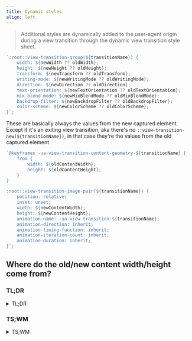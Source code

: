 ```yaml
---
title: Dynamic styles
align: left
---
```


> Additional styles are dynamically added to the user-agent origin during a view transition through the dynamic view transition style sheet.

```js
`:root::view-transition-group(${transitionName}) {
	width: ${newWidth ?? oldWidth};
	height: ${newHeight ?? oldHeight};
	transform: ${newTransform ?? oldTransform};
	writing-mode: ${newWritingMode ?? oldWritingMode};
	direction: ${newDirection ?? oldDirection};
	text-orientation: ${newTextOrientation ?? oldTextOrientation};
	mix-blend-mode: ${newMixBlendMode ?? oldMixBlendMode};
	backdrop-filter: ${newBackdropFilter ?? oldBackdropFilter};
	color-scheme: ${newColorScheme ?? oldColorScheme};
}`;
```

These are basically always the values from the new captured element. Except if it's an exiting view transition, aka there's no `::view-transition-new(${transitionName})`, in that case they're the values from the old captured element.

```js
`@keyframes -ua-view-transition-content-geometry-${transitionName} {
	from {
		width: ${oldContentWidth};
		height: ${oldContentHeight};
	}
}

:root::view-transition-image-pair(${transitionName}) {
	position: relative;
	inset: unset;
	width: ${newContentWidth};
	height: ${newContentHeight};
	animation-name: -ua-view-transition-${transitionName};
	animation-direction: inherit;
	animation-timing-function: inherit;
	animation-iteration-count: inherit;
	animation-duration: inherit;
}`;
```

## Where do the old/new content width/height come from?

<section role="group" aria-labelledby="where-do-the-oldnew-content-widthheight-come-from" class="flow">
<h3 class="visually-hidden">TL;DR</h3>
<details>
<summary class="h3">TL;DR</summary>

If it's the root view transition then it's the snapshot containing block width/height.
Otherwise it's probably the width/height of the element's border box, unless you're using `box-sizing: content-box;` because you're a hipster.

</details>
<h3 class="visually-hidden">TS;WM</h3>
<details class="flow">
<summary class="h3">TS;WM</summary>

> "Let (`oldContentWidth`, `oldContentHeight`) be (`capturedElement`’s old width, `capturedElement`’s old height) if `capturedElement`’s old box properties is `null`, otherwise `capturedElement`’s old box properties's content box's size."

```js
if (capturedElement === document.documentElement) {
	capturedElement.old.width = snapshotContainingBlock.width;
	capturedElement.old.height = snapshotContainingBlock.height;
} else {
	capturedElement.old.width = capturedElement.old.borderBox.width;
	capturedElement.old.height = capturedElement.old.borderBox.height;
}

if (capturedElement.old.boxProperties === null) {
	oldContentWidth = capturedElement.old.width;
	oldContentHeight = capturedElement.old.height;
} else {
	oldContentWidth = capturedElement.old.contentBox.width;
	oldContentHeight = capturedElement.old.contentBox.height;
}
```

> "Let (`newContentWidth`, `newContentHeight`) be (`width`, `height`) if new box properties is `null`, otherwise `capturedElement`’s new box properties's content box's size."

```js
if (capturedElement.new.boxSizing === 'content-box') {
	width = capturedElement.new.contentBox.width;
	height = capturedElement.new.contentBox.height;
} else {
	width = capturedElement.new.borderBox.width;
	height = capturedElement.new.borderBox.height;
}

if (capturedElement.new.boxProperties === null) {
	newContentWidth = width;
	newContentHeight = height;
} else {
	newContentWidth = capturedElement.new.contentBox.width;
	newContentHeight = capturedElement.new.contentBox.height;
}
```

### Snapshot containing block

<figure>
<div class="two-up">

![A diagram of a phone screen, including a top status bar, a browser URL bar, web-content area with a floating scrollbar, a virtual keyboard, and a bottom bar with an OS back button](https://www.w3.org/TR/css-view-transitions-1/diagrams/phone-browser.svg)

![The previous diagram, but highlights the area that’s the 'snapshot containing block', which includes everything except the top status bar and the bottom bar with the OS back button](https://www.w3.org/TR/css-view-transitions-1/diagrams/phone-browser-snapshot-root.svg)

</div>
<figcaption>

An example of the snapshot containing block on a mobile OS. The snapshot includes the URL bar, as this can be scrolled away. The keyboard is included as this appears and disappears. The top and bottom bars are part of the OS rather than the browser, so they’re not included in the snapshot containing block.

</figcaption>
</figure>

<figure>
<div>

![A diagram of a desktop browser window, including a tab bar, a URL bar, and a web-content area featuring both horizontal and vertical scrollbars](https://www.w3.org/TR/css-view-transitions-1/diagrams/desktop-browser.svg)

![The previous diagram, but highlights the area that’s the 'snapshot containing block', which includes the web content area and the scrollbars](https://www.w3.org/TR/css-view-transitions-1/diagrams/desktop-browser-snapshot-root.svg)

</div>
<figcaption>

An example of the snapshot containing block on a desktop OS. This includes the scrollbars, but does not include the URL bar, as web content never appears in that area.

</figcaption>
</figure>
</details>
</section>
<style>
	figure {
		:is(div:has(img), p:has(img), :not(p) img) {
			inline-size: 100%;
		}
		& figcaption {
			font-style: italic;
		}
	}
</style>
